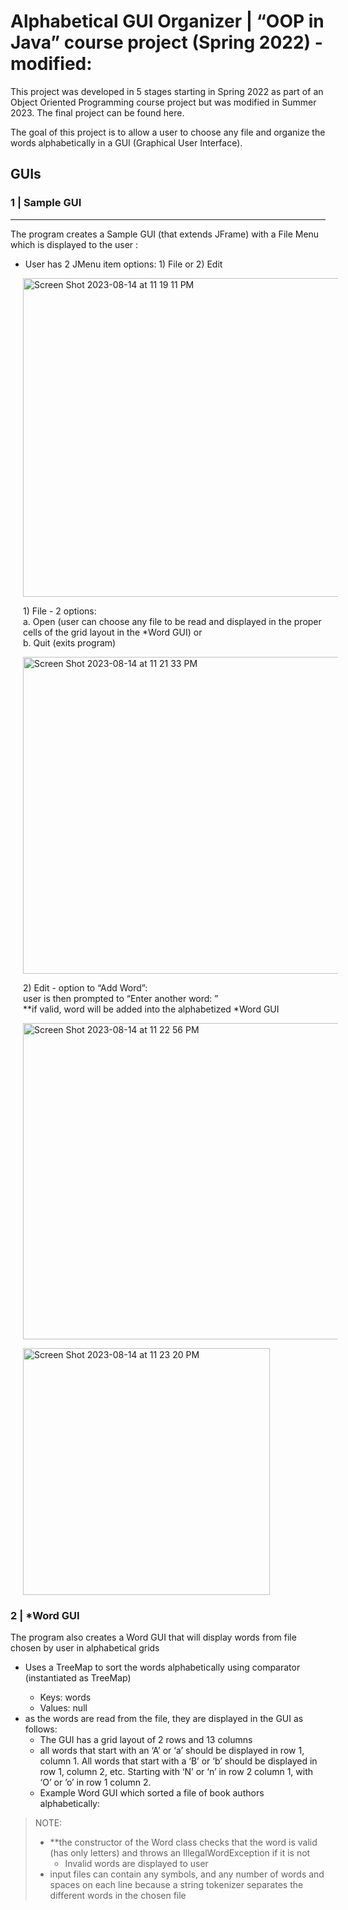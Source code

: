 # Alphabetical GUI Organizer | “OOP in Java” course project (Spring 2022) - modified:

This project was developed in 5 stages starting in Spring 2022 as part of an Object Oriented Programming course project but was modified in Summer 2023. The final project can be found here.

The goal of this project is to allow a user to choose any file and organize the words alphabetically in a GUI (Graphical User Interface). 

## GUIs
### 1 | Sample GUI
----------
The program creates a Sample GUI (that extends JFrame) with a File Menu which is displayed to the user : 
- User has 2 JMenu item options: 1) File or 2) Edit

<p><img style="margin-left: 20px;" width="510" alt="Screen Shot 2023-08-14 at 11 19 11 PM" src="https://github.com/emilyh12345/modified_alphabetical_GUI/assets/101225468/7d514dab-e5d0-41b6-b58a-9ffda28a88a0"></p>

<ul style="list-style-type: none; padding-left: 0;">
   <li style="margin-left: 20px;">1) File - 2 options:
       <ul style="list-style-type: none; padding-left: 0;">
           <li>a. Open (user can choose any file to be read and displayed in the proper cells of the grid layout in the *Word GUI) or</li>
           <li>b. Quit (exits program)</li>
       </ul>
   </li>
</ul>

<p><img style="margin-left: 20px;" width="507" alt="Screen Shot 2023-08-14 at 11 21 33 PM" src="https://github.com/emilyh12345/modified_alphabetical_GUI/assets/101225468/8fcfd8b0-d8b9-439d-974d-b12d041b4d41"></p>

<ul style="list-style-type: none; padding-left: 0;">
   <li style="margin-left: 20px;">2) Edit - option to “Add Word”:
       <ul style="list-style-type: none; padding-left: 0;">
           <li>user is then prompted to “Enter another word: ”</li>
           <li>**if valid, word will be added into the alphabetized *Word GUI</li>
       </ul>
   </li>
</ul>

<p><img style="margin-left: 20px;" width="506" alt="Screen Shot 2023-08-14 at 11 22 56 PM" src="https://github.com/emilyh12345/modified_alphabetical_GUI/assets/101225468/80dc7096-6508-47e6-9e63-a7bcebc246b3"></p>

<p><img style="margin-left: 20px;" width="395" alt="Screen Shot 2023-08-14 at 11 23 20 PM" src="https://github.com/emilyh12345/modified_alphabetical_GUI/assets/101225468/e4950a26-6766-4f10-9b26-1057bb2b440f"></p>


### 2 | *Word GUI
The program also creates a Word GUI that will display words from file chosen by user in alphabetical grids
- Uses a TreeMap to sort the words alphabetically using comparator (instantiated as TreeMap<Word><Word>) 
    - Keys: words
    - Values: null
- as the words are read from the file, they are displayed in the GUI as follows:  
    - The GUI has a grid layout of 2 rows and 13 columns
    - all words that start with an ‘A’ or ‘a’ should be displayed in row 1, column 1. All words that start with a ‘B’ or ‘b’ should be displayed in row 1, column 2, etc. Starting with ‘N’ or ‘n’ in row 2 column 1, with ‘O’ or ’o’ in row 1 column 2.
    - Example Word GUI which sorted a file of book authors alphabetically:
 
>NOTE:
>- **the constructor of the Word class checks that the word is valid (has only letters) and throws an IllegalWordException if it is not
>    - Invalid words are displayed to user
>- input files can contain any symbols, and any number of words and spaces on each line because a string tokenizer separates the different words in the chosen file


